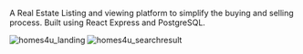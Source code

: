 A Real Estate Listing and viewing platform to simplify the buying and selling process. Built using React Express and PostgreSQL.

![homes4u_landing](https://github.com/prnv0/real_estate_project/assets/117537359/94719f65-f944-42cf-92ba-82c417faa12f)
![homes4u_searchresult](https://github.com/prnv0/real_estate_project/assets/117537359/fa6a1ca3-f24f-4da6-b729-c523a0b80bc4)
